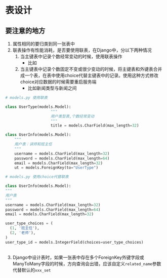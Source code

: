 # 表设计


## 要注意的地方
1. 属性相同的要归类到同一张表中
2. 联表操作有性能消耗，是否要使用联表，在Django中，分以下两种情况
	1. 当主键表中记录个数经常变动的时候，使用联表操作
		- 比如
	2. 当主键表中记录个数固定不变或很少变动的时候，将主键表和外键表合并成一个表，在表中使用choice代替主键表中的记录。使用这种方式修改choice对应数据的时候需要重启服务端
		- 比如新闻类型与新闻之间


```python
# models.py 使用联表

class UserType(models.Model):
					"""
					用户类型表,个数经常变动
					"""
					title = models.CharField(max_length=32)

class UserInfo(models.Model):
	"""
	用户表：讲师和班主任
	"""
	username = models.CharField(max_length=32)
	password = models.CharField(max_length=64)
	email = models.CharField(max_length=32)
	ut = models.ForeignKey(to="UserType")
```


```python
# models.py 使用choice代替联表

class UserInfo(models.Model):
"""
用户表
"""
username = models.CharField(max_length=32)
password = models.CharField(max_length=64)
email = models.CharField(max_length=32)

user_type_choices = (
  (1, '班主任'),
  (2, '老师'),
)
user_type_id = models.IntegerField(choices=user_type_choices)
		
```

3. Django中设计表时，如果一张表中存在多个ForeignKey外键字段或ManyToMany字段的时候，方向查询会出错，应该自定义`related_name`参数代替默认的`xxx_set`


